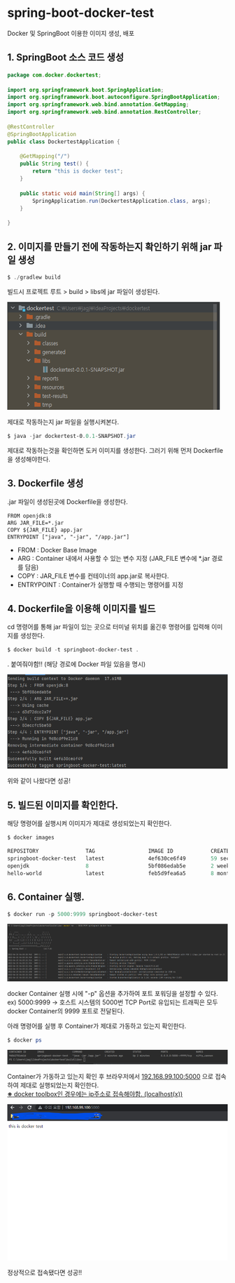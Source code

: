# spring-boot-docker-test
Docker 및 SpringBoot 이용한 이미지 생성, 배포

## 1. SpringBoot 소스 코드 생성

```java
package com.docker.dockertest;

import org.springframework.boot.SpringApplication;
import org.springframework.boot.autoconfigure.SpringBootApplication;
import org.springframework.web.bind.annotation.GetMapping;
import org.springframework.web.bind.annotation.RestController;

@RestController
@SpringBootApplication
public class DockertestApplication {

	@GetMapping("/")
	public String test() {
		return "this is docker test";
	}

	public static void main(String[] args) {
		SpringApplication.run(DockertestApplication.class, args);
	}

}
```

## 2. 이미지를 만들기 전에 작동하는지 확인하기 위해 jar 파일 생성

```powershell
$ ./gradlew build
```
빌드시 프로젝트 루트 > build > libs에 jar 파일이 생성된다.

![img/docker_image1.png](img/docker_image1.png)

제대로 작동하는지 jar 파일을 실행시켜본다.
```powershell
$ java -jar dockertest-0.0.1-SNAPSHOT.jar
```

제대로 작동하는것을 확인하면 도커 이미지를 생성한다. 그러기 위해 먼저 Dockerfile을 생성해야한다.

## 3. Dockerfile 생성

.jar 파일이 생성된곳에 Dockerfile을 생성한다.

```docker
FROM openjdk:8
ARG JAR_FILE=*.jar
COPY ${JAR_FILE} app.jar
ENTRYPOINT ["java", "-jar", "/app.jar"]
```
- FROM : Docker Base Image
- ARG : Container 내에서 사용할 수 있는 변수 지정 (JAR_FILE 변수에 *.jar 경로를 담음)
- COPY : JAR_FILE 변수를 컨테이너의 app.jar로 복사한다.
- ENTRYPOINT : Container가 실행할 때 수행되는 명령어를 지정

## 4. Dockerfile을 이용해 이미지를 빌드
cd 명령어를 통해 jar 파일이 있는 곳으로 터미널 위치를 옮긴후 명령어를 입력해 이미지를 생성한다.
```powershell
$ docker build -t springboot-docker-test .
```

. 붙여줘야함!! (해당 경로에 Docker 파일 있음을 명시)

![img/docker_image2.png](img/docker_image2.png)

위와 같이 나왔다면 성공!

## 5. 빌드된 이미지를 확인한다.

해당 명령어를 실행시켜 이미지가 제대로 생성되었는지 확인한다.

```powershell
$ docker images
```

```powershell
REPOSITORY               TAG                 IMAGE ID            CREATED             SIZE
springboot-docker-test   latest              4ef630ce6f49        59 seconds ago      544MB
openjdk                  8                   5bf086edab5e        2 weeks ago         526MB
hello-world              latest              feb5d9fea6a5        8 months ago        13.3kB
```

## 6. Container 실행.

```powershell
$ docker run -p 5000:9999 springboot-docker-test
```

![img/docker_image3.png](img/docker_image3.png)

docker Container 실행 시에 "-p" 옵션을 추가하여 포트 포워딩을 설정할 수 있다.<br> 
ex) 5000:9999 -> 호스트 시스템의 5000번 TCP Port로 유입되는 트래픽은 모두 docker Container의 9999 포트로 전달된다.

아래 명령어를 실행 후 Container가 제대로 가동하고 있는지 확인한다.
```powershell
$ docker ps
```
![img/docker_image4.png](img/docker_image4.png)

Container가 가동하고 있는지 확인 후 브라우저에서 [192.168.99.100:5000](http://192.168.99.100:5000/) 으로 접속하여 제대로 실행되었는지 확인한다.<br>
<ins><b>※</b> docker toolbox인 경우에는 ip주소로 접속해야함. (localhost(x))</ins>

![img/docker_image5.png](img/docker_image5.png)

정상적으로 접속됐다면 성공!!



